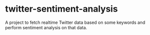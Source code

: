 # twitter-sentiment-analysis
A project to fetch realtime Twitter data based on some keywords and perform sentiment analysis on that data.
